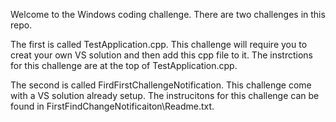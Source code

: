 Welcome to the Windows coding challenge. There are two challenges in this repo. 

The first is called TestApplication.cpp. This challenge will require you to creat your own VS solution and then add this cpp file to it. The instrctions for this challenge are at the top of TestApplication.cpp.

The second is called FirdFirstChallengeNotification. This challenge come with a VS solution already setup. The instrucitons for this challenge can be found in FirstFindChangeNotificaiton\Readme.txt.
